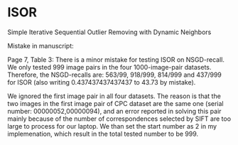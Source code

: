 # ISOR
Simple Iterative Sequential Outlier Removing with Dynamic Neighbors

Mistake in manuscript: 

Page 7, Table 3: There is a minor mistake for testing ISOR on NSGD-recall. We only tested 999 image pairs in the four 1000-image-pair datasets. Therefore, the NSGD-recalls are: 563/99, 918/999, 814/999 and 437/999 for ISOR (also writing 0.437437437437437 to 43.73 by mistake).

We ignored the first image pair in all four datasets. The reason is that the two images in the first image pair of CPC dataset are the same one (serial number: 00000052,00000094), and an error reported in solving this pair mainly because of the number of correspondences selected by SIFT are too large to process for our laptop. We than set the start number as 2 in my implemenation, which result in the total tested number to be 999. 
